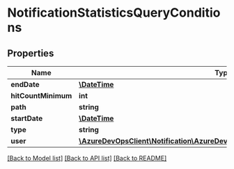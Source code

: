 # NotificationStatisticsQueryConditions

## Properties
Name | Type | Description | Notes
------------ | ------------- | ------------- | -------------
**endDate** | [**\DateTime**](\DateTime.md) |  | [optional] 
**hitCountMinimum** | **int** |  | [optional] 
**path** | **string** |  | [optional] 
**startDate** | [**\DateTime**](\DateTime.md) |  | [optional] 
**type** | **string** |  | [optional] 
**user** | [**\AzureDevOpsClient\Notification\AzureDevOpsClient\Notification\Model\IdentityRef**](IdentityRef.md) |  | [optional] 

[[Back to Model list]](../README.md#documentation-for-models) [[Back to API list]](../README.md#documentation-for-api-endpoints) [[Back to README]](../README.md)


